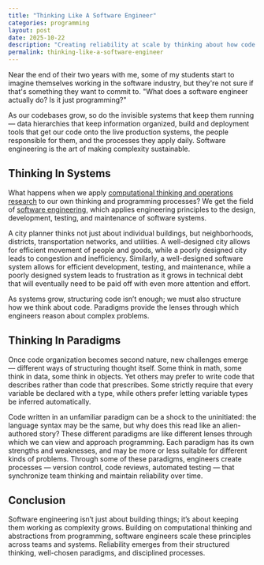 ```yaml
---
title: "Thinking Like A Software Engineer"
categories: programming
layout: post
date: 2025-10-22
description: "Creating reliability at scale by thinking about how code interacts with other code, people, and processes."
permalink: thinking-like-a-software-engineer
---
```


Near the end of their two years with me, some of my students start to imagine themselves working in the software industry, but they're not sure if that's something they want to commit to. "What does a software engineer actually do? Is it just programming?"

As our codebases grow, so do the invisible systems that keep them running — data hierarchies that keep information organized, build and deployment tools that get our code onto the live production systems, the people responsible for them, and the processes they apply daily. Software engineering is the art of making complexity sustainable.

## Thinking In Systems

What happens when we apply [computational thinking and operations research](thinking-like-a-programmer) to our own thinking and programming processes? We get the field of [software engineering](https://en.wikipedia.org/wiki/Software_engineering), which applies engineering principles to the design, development, testing, and maintenance of software systems.

A city planner thinks not just about individual buildings, but neighborhoods, districts, transportation networks, and utilities. A well-designed city allows for efficient movement of people and goods, while a poorly designed city leads to congestion and inefficiency. Similarly, a well-designed software system allows for efficient development, testing, and maintenance, while a poorly designed system leads to frustration as it grows in technical debt that will eventually need to be paid off with even more attention and effort.

As systems grow, structuring code isn’t enough; we must also structure how we think about code. Paradigms provide the lenses through which engineers reason about complex problems.

## Thinking In Paradigms

Once code organization becomes second nature, new challenges emerge — different ways of structuring thought itself. Some think in math, some think in data, some think in objects. Yet others may prefer to write code that describes rather than code that prescribes. Some strictly require that every variable be declared with a type, while others prefer letting variable types be inferred automatically.

Code written in an unfamiliar paradigm can be a shock to the uninitiated: the language syntax may be the same, but why does this read like an alien-authored story? These different paradigms are like different lenses through which we can view and approach programming. Each paradigm has its own strengths and weaknesses, and may be more or less suitable for different kinds of problems. Through some of these paradigms, engineers create processes — version control, code reviews, automated testing — that synchronize team thinking and maintain reliability over time.

## Conclusion

Software engineering isn’t just about building things; it’s about keeping them working as complexity grows. Building on computational thinking and abstractions from programming, software engineers scale these principles across teams and systems. Reliability emerges from their structured thinking, well-chosen paradigms, and disciplined processes.
